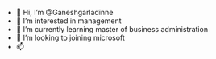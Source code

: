 - 👋 Hi, I’m @Ganeshgarladinne
- 👀 I’m interested in management
- 🌱 I’m currently learning master of business administration
- 💞️ I’m looking to joining microsoft
- 📫

<!---
Ganeshgarladinne/Ganeshgarladinne is a ✨ special ✨ repository because its `README.md` (this file) appears on your GitHub profile.
You can click the Preview link to take a look at your changes.
--->

